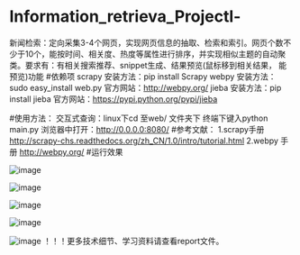 # Information_retrieva_Projectl-
新闻检索：定向采集3-4个网页，实现网页信息的抽取、检索和索引。网页个数不少于10个，能按时间、相关度、热度等属性进行排序，并实现相似主题的自动聚类。要求有：有相关搜索推荐、snippet生成、结果预览(鼠标移到相关结果， 能预览)功能 
#依赖项
    scrapy 安装方法：pip install Scrapy
    webpy  安装方法：sudo easy_install web.py 官方网站：http://webpy.org/
    jieba  安装方法：pip install jieba        官方网站：https://pypi.python.org/pypi/jieba
    

#使用方法：
    交互式查询：linux下cd 至web/ 文件夹下
                终端下键入python main.py 
                浏览器中打开：http://0.0.0.0:8080/
#参考文献：
  1.scrapy手册 http://scrapy-chs.readthedocs.org/zh_CN/1.0/intro/tutorial.html
  2.webpy 手册 http://webpy.org/
#运行效果

![image](https://github.com/Google1234/Information_retrieva_Projectl-/raw/master/screenshot/2016-05-29%2020_10_07____________.png)

![image](https://github.com/Google1234/Information_retrieva_Projectl-/raw/master/screenshot/2016-05-29%2020_40_30____________.png)

![image](https://github.com/Google1234/Information_retrieva_Projectl-/raw/master/screenshot/2016-05-29%20011426%E5%B1%8F%E5%B9%95%E6%88%AA%E5%9B%BE.png)

![image](https://github.com/Google1234/Information_retrieva_Projectl-/raw/master/screenshot/2016-05-29%2015_59_57____________.png)

![image](https://github.com/Google1234/Information_retrieva_Projectl-/raw/master/screenshot/2016-05-29%20011426%E5%B1%8F%E5%B9%95%E6%88%AA%E5%9B%BE.png)
！！！更多技术细节、学习资料请查看report文件。
